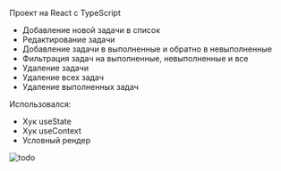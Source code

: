 Проект на React с TypeScript

- Добавление новой задачи в список
- Редактирование задачи
- Добавление задачи в выполненные и обратно в невыполненные  
- Фильтрация задач на выполненные, невыполненные и все
- Удаление задачи
- Удаление всех задач
- Удаление выполненных задач

Использовался: 
- Хук useState
- Хук useContext
- Условный рендер 

![todo](https://github.com/user-attachments/assets/55199386-965b-4179-b8af-1608f8542da3)
